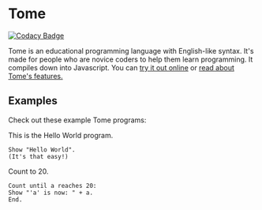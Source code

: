 # Tome

[![Codacy Badge](https://api.codacy.com/project/badge/grade/40faf6a18f5e4b2c8bedee5e64fb730b)](https://www.codacy.com/app/gytdau/tome)

Tome is an educational programming language with English-like syntax. It's made for people who are novice coders to help them learn programming. It compiles down into Javascript.
You can [try it out online](http://gytdau.github.io/tome/) or [read about Tome's features.](https://github.com/gytdau/tome/blob/gh-pages/SPEC.md)

## Examples

Check out these example Tome programs:

This is the Hello World program.
```
Show "Hello World".
(It's that easy!)
```
Count to 20.
```
Count until a reaches 20:
Show "'a' is now: " + a.
End.
```
